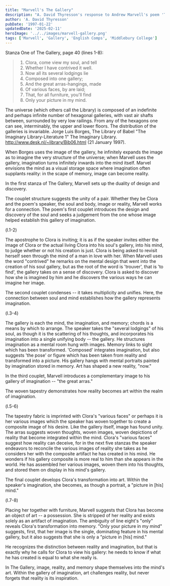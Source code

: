 ```yaml
---
title: "Marvell's The Gallery"
description: "A. David Thyresson's response to Andrew Marvell's poem 'The Gallery' for his English Comprehensive Program at Middlebury College in 1997."
author: 'A. David Thyresson'
pubDate: '1997-01-22'
updatedDate: '2025-02-11'
heroImage: '../../images/marvell-gallery.png'
tags: ['Marvell', 'Gallery', 'English Comps', 'Middlebury College']
---
```


Stanza One of The Gallery, page 40 (lines 1-8):

> 1. Clora, come view my soul, and tell
> 2. Whether I have contrived it well.
> 3. Now all its several lodgings lie
> 4. Composed into one gallery;
> 5. And the great arras-hangings, made
> 6. Of various faces, by are laid;
> 7. That, for all furniture, you'll find
> 8. Only your picture in my mind.

The universe (which others call the Library) is composed of an indefinite and perhaps infinite number of hexagonal galleries, with vast air shafts between, surrounded by very low railings. From any of the hexagons one can see, interminably, the upper and lower floors. The distribution of the galleries is invariable.
Jorge Luis Borges, The Library of Babel
"The Imaginary Library-Literature 1" The Imaginary Library. http://www.desk.nl/~library/Bib06.html (21 January 1997).

When Borges uses the image of the gallery, he infinitely expands the image as to imagine the very structure of the universe; when Marvell uses the gallery, imagination turns infinitely inwards into the mind itself. Marvel envisions the mind as a visual storage space where imagination often supplants reality: in the scape of memory, image can become reality.

In the first stanza of The Gallery, Marvell sets up the duality of design and discovery.

The couplet structure suggests the unity of a pair. Whether they be Clora and the poem's speaker, the soul and body, image or reality, Marvell works for a connection. The poem's first couplet introduces the design and discovery of the soul and seeks a judgement from the one whose image helped establish this gallery of imagination.

(l.1-2)

The apostrophe to Clora is inviting; it is as if the speaker invites either the image of Clora or the actual living Clora into his soul's gallery, into his mind, to judge whether or not his creation is just. Clora is being asked to revisit herself seen through the mind of a man in love with her. When Marvell uses the word "contrived" he remarks on the mental design that went into the creation of his soul gallery, but as the root of the word is 'trouver', that is 'to find', the gallery takes on a sense of discovery. Clora is asked to discover how she is imagined by him and he discovers the various ways he can imagine her image.

The second couplet condenses -- it takes multiplicity and unifies. Here, the connection between soul and mind establishes how the gallery represents imagination.

(l.3-4)

The gallery is each the mind, the imagination, and memory; chords is a means by which to arrange. The speaker takes the "several lodgings" of his soul, as though it is the scattering of his thoughts, and incorporates his imagination into a single unifying body -- the gallery. He structures imagination as a mental room hung with images. Memory links to sight which has been transformed. 'Composed' integrates imagination, but also suggests 'the pose' or figure which has been taken from reality and transformed into a picture. His gallery hangs with mental portraits painted by imagination stored in memory. Art has shaped a new reality, "now."

In the third couplet, Marvell introduces a complementary image to his gallery of imagination -- "the great arras."

The woven tapestry demonstrates how reality becomes art within the realm of imagination.

(l.5-6)

The tapestry fabric is imprinted with Clora's "various faces" or perhaps it is her various images which the speaker has woven together to create a composite image of his desire. Like the gallery itself, image has found unity. The arras suggests woven thoughts, woven images, woven depictions of reality that become integrated within the mind. Clora's "various faces" suggest how reality can deceive, for in the next five stanzas the speaker endeavors to reconcile the various images of reality she takes as he considers her with the composite artifact he has created in his mind. He wonders if his gallery composite is more real to him than she appears in the world. He has assembled her various images, woven them into his thoughts, and stored them on display in his mind's gallery.

The final couplet develops Clora's transformation into art. Within the speaker's imagination, she becomes, as though a portrait, a "picture in [his] mind."

(l.7-8)

Placing her together with furniture, Marvell suggests that Clora has become an object of art -- a possession. She is stripped of her reality and exists solely as an artifact of imagination. The ambiguity of line eight's "only" reveals Clora's transformation into memory. "Only your picture in my mind" suggests, first, that her image is the single, dominating feature in his mental gallery, but it also suggests that she is only a "picture in [his] mind."

He recognizes the distinction between reality and imagination, but that is exactly why he calls for Clora to view his gallery: he needs to know if what he has created is equal to what she really is.

In The Gallery, image, reality, and memory shape themselves into the mind's art. Within the gallery of imagination, art challenges reality, but never forgets that reality is its inspiration.
